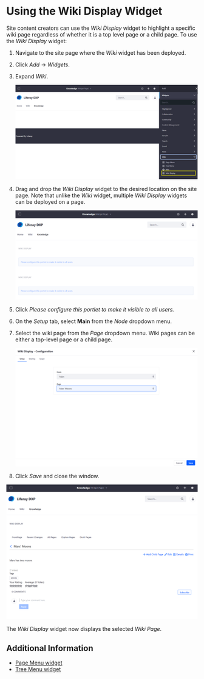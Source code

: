 # Using the Wiki Display Widget

Site content creators can use the  _Wiki Display_ widget to highlight a specific wiki page regardless of whether it is a top level page or a child page. To use the _Wiki Display_ widget:

1. Navigate to the site page where the _Wiki_ widget has been deployed.
1. Click _Add_ &rarr; _Widgets_.
1. Expand _Wiki_.

    ![Adding the Wiki Display widget](./using-the-wiki-display-widget/images/01.png)

1. Drag and drop the _Wiki Display_ widget to the desired location on the site page. Note that unlike the _Wiki_ widget, multiple _Wiki Display_ widgets can be deployed on a page.

    ![Multiple Wiki Display widgets on a site page](./using-the-wiki-display-widget/images/02.png)

1. Click _Please configure this portlet to make it visible to all users._
1. On the _Setup_ tab, select **Main** from the _Node_ dropdown menu.
1. Select the wiki page from the _Page_ dropdown menu. Wiki pages can be either a top-level page or a child page.

    ![Wiki Display widget configuration](./using-the-wiki-display-widget/images/03.png)

1. Click _Save_ and close the window.

![Wiki Display widget displays an article.](./using-the-wiki-display-widget/images/04.png)

The _Wiki Display_ widget now displays the selected _Wiki Page_.

## Additional Information

* [Page Menu widget](./using-the-page-menu-widget.md)
* [Tree Menu widget](./using-the-tree-menu-widget.md)
